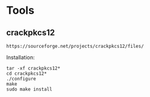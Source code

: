 # Tools

## crackpkcs12

```
https://sourceforge.net/projects/crackpkcs12/files/
```
Installation:
```
tar -xf crackpkcs12*
cd crackpkcs12*
./configure
make
sudo make install
```

